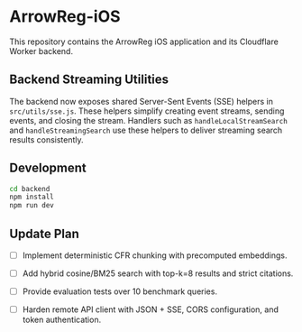 # ArrowReg-iOS

This repository contains the ArrowReg iOS application and its Cloudflare Worker backend.

## Backend Streaming Utilities

The backend now exposes shared Server-Sent Events (SSE) helpers in `src/utils/sse.js`.  These helpers simplify creating event streams, sending events, and closing the stream.  Handlers such as `handleLocalStreamSearch` and `handleStreamingSearch` use these helpers to deliver streaming search results consistently.

## Development

```bash
cd backend
npm install
npm run dev
```

## Update Plan

- [ ] Implement deterministic CFR chunking with precomputed embeddings.
- [ ] Add hybrid cosine/BM25 search with top-k=8 results and strict citations.
- [ ] Provide evaluation tests over 10 benchmark queries.
- [ ] Harden remote API client with JSON + SSE, CORS configuration, and token authentication.

